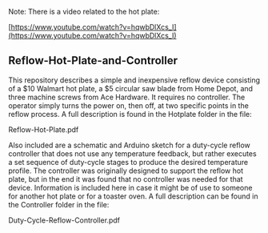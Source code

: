Note:  There is a video related to the hot plate:

[https://www.youtube.com/watch?v=hqwbDlXcs_I](https://www.youtube.com/watch?v=hqwbDlXcs_I)


## Reflow-Hot-Plate-and-Controller

This repository describes a simple and inexpensive reflow device consisting
of a $10 Walmart hot plate, a $5 circular saw blade from Home Depot, and
three machine screws from Ace Hardware.  It requires no controller.  The
operator simply turns the power on, then off, at two specific points in the
reflow process.  A full description is found in the Hotplate folder in the
file:

Reflow-Hot-Plate.pdf

Also included are a schematic and Arduino sketch for a duty-cycle reflow
controller that does not use any temperature feedback, but rather executes a
set sequence of duty-cycle stages to produce the desired temperature profile.
The controller was originally designed to support the reflow hot plate, but
in the end it was found that no controller was needed for that device.
Information is included here in case it might be of use to someone for
another hot plate or for a toaster oven.  A full description can be found in
the Controller folder in the file:

Duty-Cycle-Reflow-Controller.pdf
